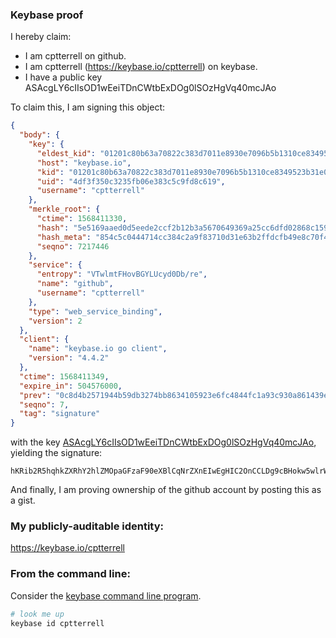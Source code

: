 ### Keybase proof

I hereby claim:

  * I am cptterrell on github.
  * I am cptterrell (https://keybase.io/cptterrell) on keybase.
  * I have a public key ASAcgLY6cIIsOD1wEeiTDnCWtbExDOg0lSOzHgVq40mcJAo

To claim this, I am signing this object:

```json
{
  "body": {
    "key": {
      "eldest_kid": "01201c80b63a70822c383d7011e8930e7096b5b1310ce8349523b31e056ae3499c240a",
      "host": "keybase.io",
      "kid": "01201c80b63a70822c383d7011e8930e7096b5b1310ce8349523b31e056ae3499c240a",
      "uid": "4df3f350c3235fb06e383c5c9fd8c619",
      "username": "cptterrell"
    },
    "merkle_root": {
      "ctime": 1568411330,
      "hash": "5e5169aaed0d5eede2ccf2b12b3a5670649369a25cc6dfd02868c159c734be09d7e304438838825407dc7c3b17c2154e3b633efbec5e9a0a8de68285e1ba9f93",
      "hash_meta": "854c5c0444714cc384c2a9f83710d31e63b2ffdcfb49e8c70f4e9b8ad66ccfc9",
      "seqno": 7217446
    },
    "service": {
      "entropy": "VTwlmtFHovBGYLUcyd0Db/re",
      "name": "github",
      "username": "cptterrell"
    },
    "type": "web_service_binding",
    "version": 2
  },
  "client": {
    "name": "keybase.io go client",
    "version": "4.4.2"
  },
  "ctime": 1568411349,
  "expire_in": 504576000,
  "prev": "0c8d4b2571944b59db3274bb8634105923e6fc4844fc1a93c930a861439e8167",
  "seqno": 7,
  "tag": "signature"
}
```

with the key [ASAcgLY6cIIsOD1wEeiTDnCWtbExDOg0lSOzHgVq40mcJAo](https://keybase.io/cptterrell), yielding the signature:

```
hKRib2R5hqhkZXRhY2hlZMOpaGFzaF90eXBlCqNrZXnEIwEgHIC2OnCCLDg9cBHokw5wlrWxMQzoNJUjsx4FauNJnCQKp3BheWxvYWTESpcCB8QgDI1LJXGUS1nbMnS7hjQQWSPm/EhE/BqTyTCoYUOegWfEIC2ZtjTonX2DJdeDSz6Z00T94xDnsDFquxKhXeTUUFsyAgHCo3NpZ8RA3lEuwC/bwg19NXFc8bjOd1XF1ciUTyrAsPXNlrbXye+Pkb/Y55QrJCaFKWZliGaS1Ir7lhnmg5Y16f38tT/bAahzaWdfdHlwZSCkaGFzaIKkdHlwZQildmFsdWXEIELoKXLCbYcbsEbD6QFutNYCVN+d6ztfEFNeGXzqdQUfo3RhZ80CAqd2ZXJzaW9uAQ==

```

And finally, I am proving ownership of the github account by posting this as a gist.

### My publicly-auditable identity:

https://keybase.io/cptterrell

### From the command line:

Consider the [keybase command line program](https://keybase.io/download).

```bash
# look me up
keybase id cptterrell
```
